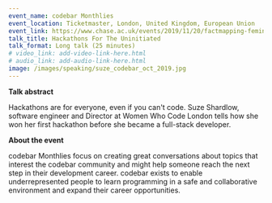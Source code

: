```yaml
---
event_name: codebar Monthlies
event_location: Ticketmaster, London, United Kingdom, European Union
event_link: https://www.chase.ac.uk/events/2019/11/20/factmapping-feminists-coding-practices-symposium
talk_title: Hackathons For The Uninitiated
talk_format: Long talk (25 minutes)
# video_link: add-video-link-here.html
# audio_link: add-audio-link-here.html
image: /images/speaking/suze_codebar_oct_2019.jpg
---
```


**Talk abstract**

Hackathons are for everyone, even if you can't code. Suze Shardlow, software engineer and Director at Women Who Code London tells how she won her first hackathon before she became a full-stack developer.

**About the event**

codebar Monthlies focus on creating great conversations about topics that interest the codebar community and might help someone reach the next step in their development career.  codebar exists to enable underrepresented people to learn programming in a safe and collaborative environment and expand their career opportunities.
